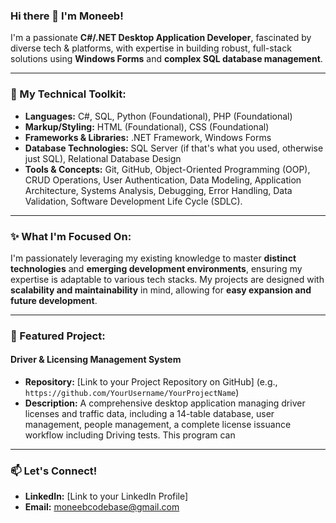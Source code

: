 ### Hi there 👋 I'm Moneeb!

I'm a passionate **C#/.NET Desktop Application Developer**, fascinated by diverse tech & platforms, with expertise in building robust, full-stack solutions using **Windows Forms** and **complex SQL database management**.

---

### 🚀 My Technical Toolkit:

* **Languages:** C#, SQL, Python (Foundational), PHP (Foundational)
* **Markup/Styling:** HTML (Foundational), CSS (Foundational)
* **Frameworks & Libraries:** .NET Framework, Windows Forms
* **Database Technologies:** SQL Server (if that's what you used, otherwise just SQL), Relational Database Design
* **Tools & Concepts:** Git, GitHub, Object-Oriented Programming (OOP), CRUD Operations, User Authentication, Data Modeling, Application Architecture,  Systems Analysis, Debugging, Error Handling, Data 
                        Validation, Software Development Life Cycle (SDLC).

---

### ✨ What I'm Focused On:

I'm passionately leveraging my existing knowledge to master **distinct technologies** and **emerging development environments**, ensuring my expertise is adaptable to various tech stacks.  My projects are designed with **scalability and maintainability** in mind, allowing for **easy expansion and future development**.

---

### 📌 Featured Project:

#### Driver & Licensing Management System
* **Repository:** [Link to your Project Repository on GitHub] (e.g., `https://github.com/YourUsername/YourProjectName`)
* **Description:** A comprehensive desktop application managing driver licenses and traffic data, including a 14-table database, user management, people management, a complete license issuance workflow including 
                   Driving tests. This program can

---

### 📫 Let's Connect!

* **LinkedIn:** [Link to your LinkedIn Profile]
* **Email:** moneebcodebase@gmail.com
